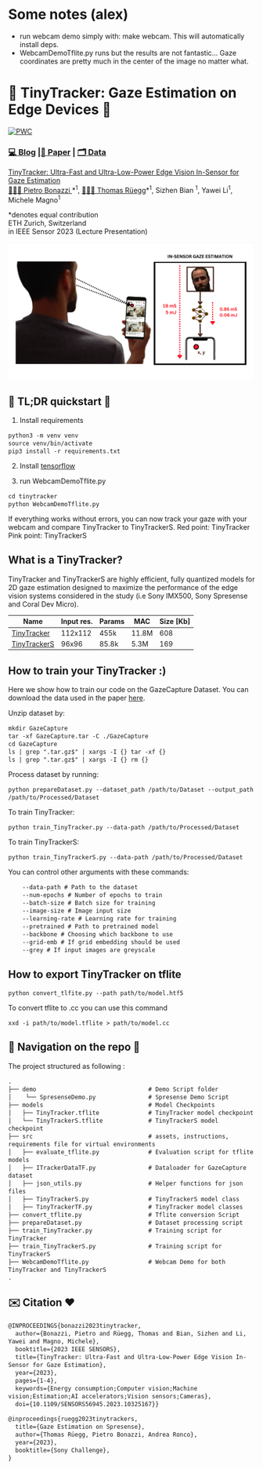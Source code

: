 # Some notes (alex)
- run webcam demo simply with: make webcam. This will automatically install deps.
- WebcamDemoTflite.py runs but the results are not fantastic... Gaze coordinates are pretty much in the center of the image no matter what.

#  👀 TinyTracker: Gaze Estimation on Edge Devices  👀
[![PWC](https://img.shields.io/endpoint.svg?url=https://paperswithcode.com/badge/tinytracker-ultra-fast-and-ultra-low-power/gaze-estimation-on-gazecapture)](https://paperswithcode.com/paper/tinytracker-ultra-fast-and-ultra-low-power)

### [💻 Blog](https://www.hackster.io/news/gazing-into-the-future-of-ai-57d4acd77f4b) |[📜 Paper](https://arxiv.org/abs/2307.07813) | [🗂️ Data](https://gazecapture.csail.mit.edu/)

[TinyTracker: Ultra-Fast and Ultra-Low-Power Edge Vision In-Sensor for Gaze Estimation](https://arxiv.org/abs/2307.07813)  
 [🧑🏻‍🚀 Pietro Bonazzi ](https://linkedin.com/in/pietrobonazzi)\*<sup>1</sup>,
 [🧑🏼‍🚀 Thomas Rüegg](https://www.linkedin.com/in/thomas-rüegg-680a351b1/)\*<sup>1</sup>,
 Sizhen Bian <sup>1</sup>,
 Yawei Li<sup>1</sup>,
 Michele Magno<sup>1</sup>  <br>

\*denotes equal contribution  
ETH Zurich, Switzerland  <br> 
in IEEE Sensor 2023 (Lecture Presentation)

<img src='docs/thumbnail.png' width="500"/>


## 🚀 TL;DR quickstart 🚀
1. Install requirements
```
python3 -m venv venv
source venv/bin/activate
pip3 install -r requirements.txt
```
2. Install [tensorflow](https://www.tensorflow.org/install)

4. run WebcamDemoTflite.py 
```
cd tinytracker
python WebcamDemoTflite.py 
```
If everything works without errors, you can now track your gaze with your webcam and compare TinyTracker to TinyTrackerS.
Red point: TinyTracker
Pink point: TinyTrackerS

## What is a TinyTracker?
TinyTracker and TinyTrackerS are highly efficient, fully quantized models for 2D gaze estimation designed to maximize the performance of the edge vision systems considered in the study (i.e Sony IMX500, Sony Spresense and Coral Dev Micro).

| Name                                             | Input res. | Params | MAC   | Size [Kb] | 
|--------------------------------------------------|------------|--------|-------|-----------|
| [TinyTracker](https://arxiv.org/abs/2307.07813)  | 112x112    |   455k | 11.8M |       608 |
| [TinyTrackerS](https://arxiv.org/abs/2308.12313) | 96x96      |  85.8k |  5.3M |       169 |


## How to train your TinyTracker :)

Here we show how to train our code on the GazeCapture Dataset. 
You can download the data used in the paper [here](https://gazecapture.csail.mit.edu/).

Unzip dataset by: 
```
mkdir GazeCapture
tar -xf GazeCapture.tar -C ./GazeCapture
cd GazeCapture
ls | grep ".tar.gz$" | xargs -I {} tar -xf {}
ls | grep ".tar.gz$" | xargs -I {} rm {}
```
Process dataset by running:
```
python prepareDataset.py --dataset_path /path/to/Dataset --output_path /path/to/Processed/Dataset
```
To train TinyTracker:

```
python train_TinyTracker.py --data-path /path/to/Processed/Dataset
```
To train TinyTrackerS:
```
python train_TinyTrackerS.py --data-path /path/to/Processed/Dataset
```

You can control other arguments with these commands: 

```
    --data-path # Path to the dataset
    --num-epochs # Number of epochs to train
    --batch-size # Batch size for training
    --image-size # Image input size
    --learning-rate # Learning rate for training
    --pretrained # Path to pretrained model
    --backbone # Choosing which backbone to use
    --grid-emb # If grid embedding should be used
    --grey # If input images are greyscale

```

## How to export TinyTracker on tflite

```
python convert_tlfite.py --path path/to/model.htf5
```

To convert tflite to .cc you can use this command

```
xxd -i path/to/model.tflite > path/to/model.cc
```

## 🌲 Navigation on the repo 🌲

The project structured as following :

    .
    ├── demo                                # Demo Script folder
    │    └── SpresenseDemo.py               # Spresense Demo Script
    ├── models                              # Model Checkpoints
    │   ├── TinyTracker.tflite              # TinyTracker model checkpoint
    │   └── TinyTrackerS.tflite             # TinyTrackerS model checkpoint
    ├── src                                 # assets, instructions, requirements file for virtual environments
    │   ├── evaluate_tflite.py              # Evaluation script for tflite models
    │   ├── ITrackerDataTF.py               # Dataloader for GazeCapture dataset
    │   ├── json_utils.py                   # Helper functions for json files
    │   ├── TinyTrackerS.py                 # TinyTrackerS model class
    │   ├── TinyTrackerTF.py                # TinyTracker model classes
    ├── convert_tflite.py                   # Tflite conversion Script
    ├── prepareDataset.py                   # Dataset processing script
    ├── train_TinyTracker.py                # Training script for TinyTracker
    ├── train_TinyTrackerS.py               # Training script for TinyTrackerS
    ├── WebcamDemoTflite.py                 # Webcam Demo for both TinyTracker and TinyTrackerS
    .

## ✉️ Citation ❤️

```
@INPROCEEDINGS{bonazzi2023tinytracker,
  author={Bonazzi, Pietro and Rüegg, Thomas and Bian, Sizhen and Li, Yawei and Magno, Michele},
  booktitle={2023 IEEE SENSORS}, 
  title={TinyTracker: Ultra-Fast and Ultra-Low-Power Edge Vision In-Sensor for Gaze Estimation}, 
  year={2023},
  pages={1-4},
  keywords={Energy consumption;Computer vision;Machine vision;Estimation;AI accelerators;Vision sensors;Cameras},
  doi={10.1109/SENSORS56945.2023.10325167}}
```

```
@inproceedings{ruegg2023tinytrackers,
  title={Gaze Estimation on Spresense},
  author={Thomas Rüegg, Pietro Bonazzi, Andrea Ronco},
  year={2023},
  booktitle={Sony Challenge},
}
```
